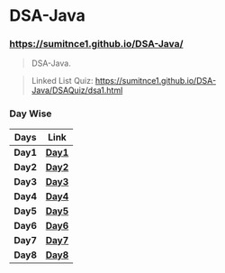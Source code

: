 # DSA-Java

### https://sumitnce1.github.io/DSA-Java/

> DSA-Java.

> Linked List Quiz: https://sumitnce1.github.io/DSA-Java/DSAQuiz/dsa1.html


### Day Wise

|Days| Link|
|-----| -------- |
|**Day1**| [**Day1**](https://github.com/sumitnce1/DSA-Java/tree/main/Day_1/src/com/dsajava/sumit)
|**Day2**| [**Day2**](https://github.com/sumitnce1/DSA-Java/tree/main/Day_2/src/com/dsajava/sumit)
|**Day3**| [**Day3**](https://github.com/sumitnce1/DSA-Java/tree/main/Day_3/src/com/dsajava/sumit)
|**Day4**| [**Day4**](https://github.com/sumitnce1/DSA-Java/tree/main/Day_4/src/com/dsajava/sumit)
|**Day5**| [**Day5**](https://github.com/sumitnce1/DSA-Java/tree/main/Day_5/src/com/dsajava/sumit)
|**Day6**| [**Day6**](https://github.com/sumitnce1/DSA-Java/tree/main/Day_6/src/com/dsajava/sumit)
|**Day7**| [**Day7**](https://github.com/sumitnce1/DSA-Java/tree/main/Day_7/src/com/dsajava/sumit)
|**Day8**| [**Day8**](https://github.com/sumitnce1/DSA-Java/tree/main/Day_8/src/com/dsajava/sumit)